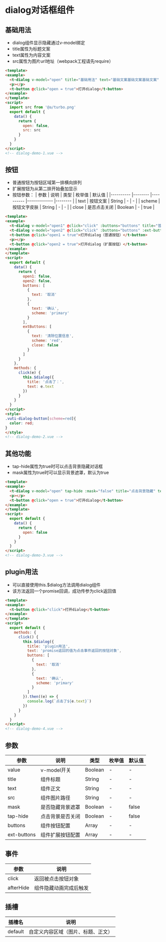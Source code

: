 # dialog对话框组件

## 基础用法
+ dialog组件显示隐藏通过v-model绑定
+ title属性为标题文案
+ text属性为内容文案
+ src属性为图片url地址（webpack工程请先require）
```html
<template>
<example>
  <t-dialog v-model="open" title="基础用法" text="基础文案基础文案基础文案" :src="src"></t-dialog>
  <p></p>
  <t-button @click="open = true">打开dialog</t-button>
</example>
</template>
<script>
  import src from '@a/turbo.png'
  export default {
    data() {
      return {
        open: false,
        src: src
      }
    }
  }
</script>
<!-- dialog-demo-1.vue -->
```

## 按钮
+ 普通按钮为按钮区域第一排横向排列
+ 扩展按钮为从第二排开始叠加显示
+ 按钮参数：
  | 参数      | 说明    | 类型      | 枚举值       | 默认值   |
  |---------- |-------- |---------- |-------------  |-------- |
  | text     | 按钮文案   | String  |   -   |   -   |
  | scheme     | 按钮文字皮肤   | String    | - |  -  |
  | close     | 是否点击关闭   | Boolean    | - |  true  |
```html
<template>
<example>
  <t-dialog v-model="open1" @click="click" :buttons="buttons" title="普通按钮" text="基础文案基础文案基础文案"></t-dialog>
  <t-dialog v-model="open2" @click="click" :buttons="buttons" :ext-buttons="extButtons" title="扩展按钮" text="基础文案基础文案基础文案"></t-dialog>
  <t-button @click="open1 = true">打开dialog（普通按钮）</t-button>
  <p></p>
  <t-button @click="open2 = true">打开dialog（扩展按钮）</t-button>
</example>
</template>
<script>
  export default {
    data() {
      return {
        open1: false,
        open2: false,
        buttons: [
          {
            text: '取消'
          },
          {
            text: '确认',
            scheme: 'primary'
          }
        ],
        extButtons: [
          {
            text: '清除位置信息',
            scheme: 'red',
            close: false
          }
        ]
      }
    },
    methods: {
      click(e) {
        this.$dialog({
          title: '点击了：',
          text: e.text
        })
      }
    }
  }
</script>
<style>
.vuti-dialog-button[scheme=red]{
  color: red;
}
</style>
<!-- dialog-demo-2.vue -->
```

## 其他功能
+ tap-hide属性为true时可以点击背景隐藏对话框
+ mask属性为true时可以显示背景遮罩，默认为true
```html
<template>
<example>
  <t-dialog v-model="open" tap-hide :mask="false" title="点击背景隐藏" text="不显示背景遮罩！不显示背景遮罩！"></t-dialog>
  <p></p>
  <t-button @click="open = true">打开dialog</t-button>
</example>
</template>
<script>
  export default {
    data() {
      return {
        open: false
      }
    }
  }
</script>
<!-- dialog-demo-3.vue -->
```


## plugin用法
+ 可以直接使用this.$dialog方法调用dialog组件
+ 该方法返回一个promise回调，成功传参为click返回值
```html
<template>
<example>
  <t-button @click="click">打开dialog</t-button>
</example>
</template>
<script>
  export default {
    methods: {
      click() {
        this.$dialog({
          title: 'plugin用法',
          text: 'promise返回的值为点击事件返回的按钮对象',
          buttons: [
            {
              text: '取消'
            },
            {
              text: '确认',
              scheme: 'primary'
            }
          ]
        }).then((e) => {
          console.log(`点击了${e.text}`)
        })
      }
    }
  }
</script>
<!-- dialog-demo-4.vue -->
```


## 参数
  | 参数      | 说明    | 类型      | 枚举值       | 默认值   |
  |---------- |-------- |---------- |-------------  |-------- |
  | value     | v-model开关   | Boolean  |   -   |   -   |
  | title     | 组件标题   | String    | - |  -  |
  | text     | 组件正文   | String    | - |  -  |
  | src     | 组件图片路径   | String    | - |  -  |
  | mask     | 是否隐藏背景遮罩   | Boolean    | - |  false  |
  | tap-hide     | 点击背景是否关闭   | Boolean    | - |  false  |
  | buttons     | 组件按钮配置   | Array    | - |  -  |
  | ext-buttons     | 组件扩展按钮配置   | Array    | - |  -  |

## 事件
  | 参数      | 说明    |
  |---------- |-------- |
  | click     | 返回被点击按钮对象   |
  | afterHide     | 组件隐藏动画完成后触发   |

## 插槽
  | 插槽名      | 说明    |
  |---------- |-------- |
  | default     | 自定义内容区域（图片、标题、正文）   |
